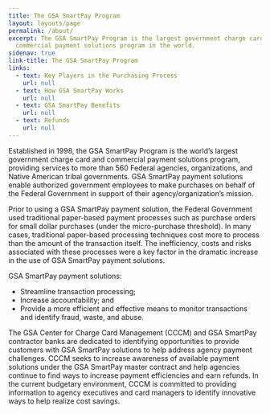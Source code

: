 ```yaml
---
title: The GSA SmartPay Program
layout: layouts/page
permalink: /about/
excerpt: The GSA SmartPay Program is the largest government charge card and
  commercial payment solutions program in the world.
sidenav: true
link-title: The GSA SmartPay Program
links:
  - text: Key Players in the Purchasing Process
    url: null
  - text: How GSA SmartPay Works
    url: null
  - text: GSA SmartPay Benefits
    url: null
  - text: Refunds
    url: null
---
```

Established in 1998, the GSA SmartPay Program is the world’s largest government charge card and commercial payment solutions program, providing services to more than 560 Federal agencies, organizations, and Native American tribal governments. GSA SmartPay payment solutions enable authorized government employees to make purchases on behalf of the Federal Government in support of their agency/organization’s mission.

Prior to using a GSA SmartPay payment solution, the Federal Government used traditional paper-based payment processes such as purchase orders for small dollar purchases (under the micro-purchase threshold).  In many cases, traditional paper-based processing techniques cost more to process than the amount of the transaction itself.  The inefficiency, costs and risks associated with these processes were a key factor in the dramatic increase in the use of GSA SmartPay payment solutions.

GSA SmartPay payment solutions:

* Streamline transaction processing;
* Increase accountability; and
* Provide a more efficient and effective means to monitor transactions and identify fraud, waste, and abuse.

The GSA Center for Charge Card Management (CCCM) and GSA SmartPay contractor banks are dedicated to identifying opportunities to provide customers with GSA SmartPay solutions to help address agency payment challenges.  CCCM seeks to increase awareness of available payment solutions under the GSA SmartPay master contract and help agencies continue to find ways to increase payment efficiencies and earn refunds.  In the current budgetary environment, CCCM is committed to providing information to agency executives and card managers to identify innovative ways to help realize cost savings.